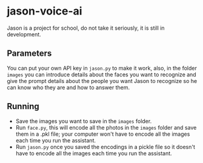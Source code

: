 # jason-voice-ai
Jason is a project for school, do not take it seriously, it is still in development.

## Parameters
You can put your own API key in `jason.py` to make it work, also, in the folder `images` you can introduce details about the faces you want to recognize and give the prompt details about the people you want Jason to recognize so he can know who they are and how to answer them.

## Running
- Save the images you want to save in the `images` folder.
- Run `face.py`, this will encode all the photos in the `images` folder and save them in a .pkl file; your computer won't have to encode all the images each time you run the assistant.
- Run `jason.py` once you saved the encodings in a pickle file so it doesn't have to encode all the images each time you run the assistant.
